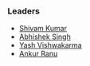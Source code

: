 ### Leaders
* [Shivam Kumar ](mailto:shivam.kumar@owasp.org)
* [Abhishek Singh](mailto:abhishek.singh@owasp.org)
* [Yash Vishwakarma ](mailto:yash.vishwakarma@owasp.org)
* [Ankur Ranu](mailto:ankur.ranu@owasp.org)
